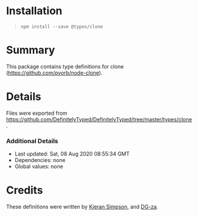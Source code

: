 # Installation
> `npm install --save @types/clone`

# Summary
This package contains type definitions for clone (https://github.com/pvorb/node-clone).

# Details
Files were exported from https://github.com/DefinitelyTyped/DefinitelyTyped/tree/master/types/clone.

### Additional Details
 * Last updated: Sat, 08 Aug 2020 08:55:34 GMT
 * Dependencies: none
 * Global values: none

# Credits
These definitions were written by [Kieran Simpson](https://github.com/kierans), and [DG-za](https://github.com/DG-za).
